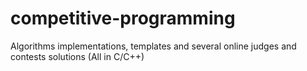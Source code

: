 # competitive-programming
Algorithms implementations, templates and several online judges and contests solutions (All in C/C++)
